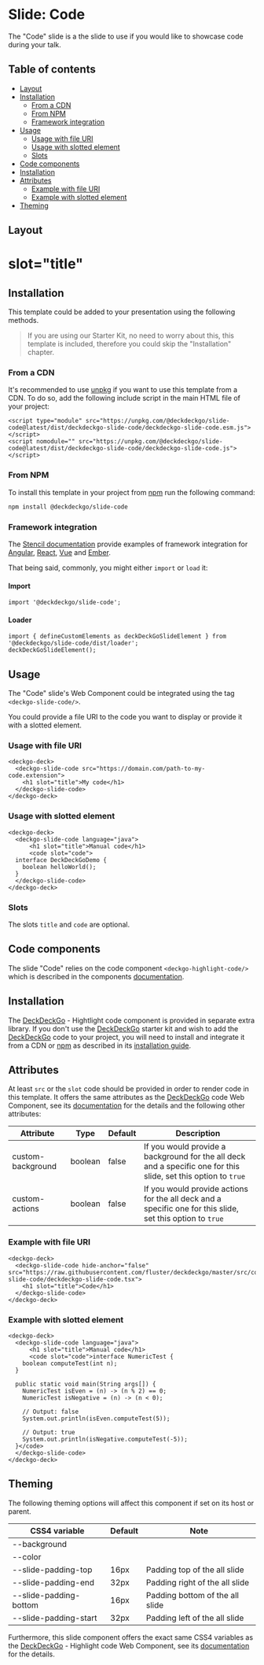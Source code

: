 # Slide: Code

The "Code" slide is a the slide to use if you would like to showcase code during your talk.

## Table of contents

- [Layout](#app-slide-code-layout)
- [Installation](#app-slide-code-installation)
  - [From a CDN](#app-slide-code-from-a-cdn)
  - [From NPM](#app-slide-code-from-npm)
  - [Framework integration](#app-slide-code-framework-integration)
- [Usage](#app-slide-code-usage)
  - [Usage with file URI](#app-slide-code-usage-with-file-uri)
  - [Usage with slotted element](#app-slide-code-usage-with-slotted-element)
  - [Slots](#app-slide-code-slots)
- [Code components](#app-slide-code-code-components)
- [Installation](#app-slide-code-installation)
- [Attributes](#app-slide-code-attributes)
  - [Example with file URI](#app-slide-code-example-with-file-uri)
  - [Example with slotted element](#app-slide-code-example-with-slotted-element)
- [Theming](#app-slide-code-theming)

## Layout

<div class="container ion-margin">
  <deckgo-deck embedded={true}>
    <deckgo-slide-code src="https://raw.githubusercontent.com/deckgo/deckdeckgo/master/webcomponents/slides/code/src/components/slide/deckdeckgo-slide-code.tsx">
          <h1 slot="title">slot="title"</h1>
        </deckgo-slide-code>
  </deckgo-deck>
</div>

## Installation

This template could be added to your presentation using the following methods.

> If you are using our Starter Kit, no need to worry about this, this template is included, therefore you could skip the "Installation" chapter.

### From a CDN

It's recommended to use [unpkg](https://unpkg.com/) if you want to use this template from a CDN. To do so, add the following include script in the main HTML file of your project:

```
<script type="module" src="https://unpkg.com/@deckdeckgo/slide-code@latest/dist/deckdeckgo-slide-code/deckdeckgo-slide-code.esm.js"></script>
<script nomodule="" src="https://unpkg.com/@deckdeckgo/slide-code@latest/dist/deckdeckgo-slide-code/deckdeckgo-slide-code.js"></script>
```

### From NPM

To install this template in your project from [npm](https://www.npmjs.com/package/@deckdeckgo/slide-code) run the following command:

```bash
npm install @deckdeckgo/slide-code
```

### Framework integration

The [Stencil documentation](https://stenciljs.com/docs/overview) provide examples of framework integration for [Angular](https://stenciljs.com/docs/angular), [React](https://stenciljs.com/docs/react), [Vue](https://stenciljs.com/docs/vue) and [Ember](https://stenciljs.com/docs/ember).

That being said, commonly, you might either `import` or `load` it:

#### Import

```
import '@deckdeckgo/slide-code';
```

#### Loader

```
import { defineCustomElements as deckDeckGoSlideElement } from '@deckdeckgo/slide-code/dist/loader';
deckDeckGoSlideElement();
```

## Usage

The "Code" slide's Web Component could be integrated using the tag `<deckgo-slide-code/>`.

You could provide a file URI to the code you want to display or provide it with a slotted element.

### Usage with file URI

```
<deckgo-deck>
  <deckgo-slide-code src="https://domain.com/path-to-my-code.extension">
    <h1 slot="title">My code</h1>
  </deckgo-slide-code>
</deckgo-deck>
```

### Usage with slotted element

```
<deckgo-deck>
  <deckgo-slide-code language="java">
      <h1 slot="title">Manual code</h1>
      <code slot="code">
  interface DeckDeckGoDemo {
    boolean helloWorld();
  }
  </deckgo-slide-code>
</deckgo-deck>
```

### Slots

The slots `title` and `code` are optional.

## Code components

The slide "Code" relies on the code component `<deckgo-highlight-code/>` which is described in the components [documentation](https://github.com/deckgo/deckdeckgo/blob/master/doc/components/components.md).

## Installation

The [DeckDeckGo] - Hightlight code component is provided in separate extra library. If you don't use the [DeckDeckGo] starter kit and wish to add the [DeckDeckGo] code to your project, you will need to install and integrate it from a CDN or [npm](https://www.npmjs.com/package/@deckdeckgo/highlight-code) as described in its [installation guide](https://docs.deckdeckgo.com/components/code#app-components-highlight-code-getting-started).

## Attributes

At least `src` or the `slot` code should be provided in order to render code in this template. It offers the same attributes as the [DeckDeckGo] code Web Component, see its [documentation](https://docs.deckdeckgo.com/components/code) for the details and the following other attributes:

| Attribute         | Type    | Default | Description                                                                                                     |
| ----------------- | ------- | ------- | --------------------------------------------------------------------------------------------------------------- |
| custom-background | boolean | false   | If you would provide a background for the all deck and a specific one for this slide, set this option to `true` |
| custom-actions    | boolean | false   | If you would provide actions for the all deck and a specific one for this slide, set this option to `true`      |

### Example with file URI

```
<deckgo-deck>
  <deckgo-slide-code hide-anchor="false" src="https://raw.githubusercontent.com/fluster/deckdeckgo/master/src/components/slides/deckdeckgo-slide-code/deckdeckgo-slide-code.tsx">
    <h1 slot="title">Code</h1>
  </deckgo-slide-code>
</deckgo-deck>
```

### Example with slotted element

```
<deckgo-deck>
  <deckgo-slide-code language="java">
      <h1 slot="title">Manual code</h1>
      <code slot="code">interface NumericTest {
    boolean computeTest(int n);
  }

  public static void main(String args[]) {
    NumericTest isEven = (n) -> (n % 2) == 0;
    NumericTest isNegative = (n) -> (n < 0);

    // Output: false
    System.out.println(isEven.computeTest(5));

    // Output: true
    System.out.println(isNegative.computeTest(-5));
  }</code>
  </deckgo-slide-code>
</deckgo-deck>
```

## Theming

The following theming options will affect this component if set on its host or parent.

| CSS4 variable          | Default | Note                            |
| ---------------------- | ------- | ------------------------------- |
| --background           |         |                                 |
| --color                |         |                                 |
| --slide-padding-top    | 16px    | Padding top of the all slide    |
| --slide-padding-end    | 32px    | Padding right of the all slide  |
| --slide-padding-bottom | 16px    | Padding bottom of the all slide |
| --slide-padding-start  | 32px    | Padding left of the all slide   |

Furthermore, this slide component offers the exact same CSS4 variables as the [DeckDeckGo] - Highlight code Web Component, see its [documentation](https://docs.deckdeckgo.com/components/code) for the details.

[deckdeckgo]: https://deckdeckgo.com
